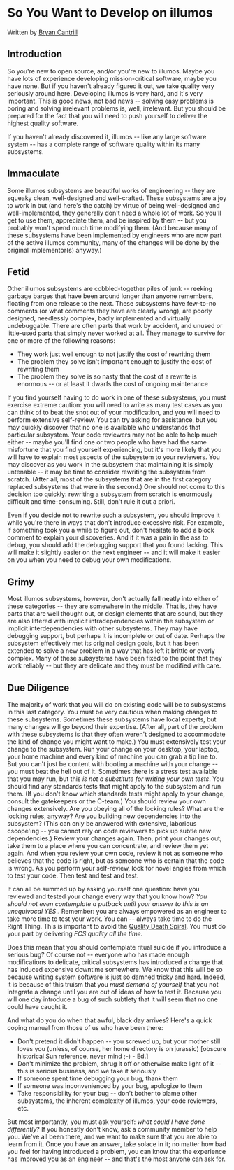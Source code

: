 # So You Want to Develop on illumos

Written by [Bryan Cantrill]()

## Introduction

So you're new to open source, and/or you're new to illumos. Maybe you have lots
of experience developing mission-critical software, maybe you have none. But if
you haven't already figured it out, we take quality very seriously around here.
Developing illumos is very hard, and it's very important. This is good news,
not bad news -- solving easy problems is boring and solving irrelevant problems
is, well, irrelevant. But you should be prepared for the fact that you will
need to push yourself to deliver the highest quality software.

If you haven't already discovered it, illumos -- like any large software
system -- has a complete range of software quality within its many subsystems.

## Immaculate

Some illumos subsystems are beautiful works of engineering -- they are squeaky
clean, well-designed and well-crafted. These subsystems are a joy to work in
but (and here's the catch) by virtue of being well-designed and
well-implemented, they generally don't need a whole lot of work. So you'll get
to use them, appreciate them, and be inspired by them -- but you probably won't
spend much time modifying them. (And because many of these subsystems have been
implemented by engineers who are now part of the active illumos community, many
of the changes will be done by the original implementor(s) anyway.)

## Fetid

Other illumos subsystems are cobbled-together piles of junk -- reeking garbage
barges that have been around longer than anyone remembers, floating from one
release to the next. These subsystems have few-to-no comments (or what comments
they have are clearly wrong), are poorly designed, needlessly complex, badly
implemented and virtually undebuggable. There are often parts that work by
accident, and unused or little-used parts that simply never worked at all. They
manage to survive for one or more of the following reasons:

* They work just well enough to not justify the cost of rewriting them
* The problem they solve isn't important enough to justify the cost of rewriting them
* The problem they solve is so nasty that the cost of a rewrite is enormous -- or at least it dwarfs the cost of ongoing maintenance

If you find yourself having to do work in one of these subsystems, you must
exercise extreme caution: you will need to write as many test cases as you can
think of to beat the snot out of your modification, and you will need to
perform extensive self-review. You can try asking for assistance, but you may
quickly discover that no one is available who understands that particular
subsystem. Your code reviewers may not  be able to help much either -- maybe
you'll find one or two people who have had the same misfortune that you find
yourself experiencing, but it's more likely that you will have to explain most
aspects of the subsystem to your reviewers. You may discover as you work in the
subsystem that maintaining it is simply untenable -- it may be time to consider
rewriting the subsystem from scratch. (After all, most of the subsystems that
are in the first category replaced subsystems that were in the second.) One
should not come to this decision too quickly: rewriting a subsystem from
scratch is enormously difficult and time-consuming. Still, don't rule it out a
priori.

Even if you decide not to rewrite such a subsystem, you should improve it while
you're there in ways that don't introduce excessive risk. For example, if
something took you a while to figure out, don't hesitate to add a block comment
to explain your discoveries. And if it was a pain in the ass to debug, you
should add the debugging support that you found lacking. This will make it
slightly easier on the next engineer -- and it will make it easier on you when
you need to debug your own modifications.

## Grimy

Most illumos subsystems, however, don't actually fall neatly into either of
these categories -- they are somewhere in the middle. That is, they have parts
that are well thought out, or design elements that are sound, but they are also
littered with implicit intradependencies within the subsystem or implicit
interdependencies with other subsystems. They may have debugging support, but
perhaps it is incomplete or out of date. Perhaps the subsystem effectively met
its original design goals, but it has been extended to solve a new problem in a
way that has left it brittle or overly complex. Many of these subsystems have
been fixed to the point that they work reliably -- but they are delicate and
they must be modified with care.

## Due Diligence

The majority of work that you will do on existing code will be to subsystems in
this last category. You must be very cautious when making changes to these
subsystems. Sometimes these subsystems have local experts, but many changes
will go beyond their expertise. (After all, part of the problem with these
subsystems is that they often weren't designed to accommodate the kind of
change you might want to make.) You must extensively test your change to the
subsystem. Run your change on your desktop, your laptop, your home machine and
every kind of machine you can grab a tip line to. But you can't just be content
with booting a machine with your change -- you must beat the hell out of it.
Sometimes there is a stress test available that you may run, but this _is not a
substitute for writing your own tests_. You should find any standards tests that
might apply to the subsystem and run them. (If you don't know which standards
tests might apply to your change, consult the gatekeepers or the C-team.) You
should review your own changes extensively. Are you obeying all of the locking
rules? What are the locking rules, anyway? Are you building new dependencies
into the subsystem? (This can only be answered with extensive, laborious
cscope'ing -- you cannot rely on code reviewers to pick up subtle new
dependencies.) Review your changes again. Then, print your changes out, take
them to a place where you can concentrate, and review them yet again. And when
you review your own code, review it not as someone who believes that the code
is right, but as someone who is certain that the code is wrong. As you perform
your self-review, look for novel angles from which to test your code. Then test
and test and test.

It can all be summed up by asking yourself one question: have you reviewed and
tested your change every way that you know how? _You should not even *contemplate*
a putback until your answer to this is an unequivocal YES_.. Remember: you are
always empowered as an engineer to take more time to test your work. You can --
always take time to do the Right Thing. This is important to avoid the [Quality
Death Spiral](qds.md). You must do your part by delivering *FCS quality all the
time*.

Does this mean that you should contemplate ritual suicide if you introduce a
serious bug? Of course not -- everyone who has made enough modifications to
delicate, critical subsystems has introduced a change that has induced
expensive downtime somewhere. We know that this will be so because writing
system software is just so damned tricky and hard. Indeed, it is because of
this truism that you _must demand of yourself_ that you not integrate a change
until you are out of ideas of how to test it. Because you will one day
introduce a bug of such subtlety that it will seem that no one could have
caught it.

And what do you do when that awful, black day arrives? Here's a quick coping
manual from those of us who have been there:

* Don't pretend it didn't happen -- you screwed up, but your mother still loves you (unless, of course, her home directory is on jurassic) [obscure historical Sun reference, never mind ;-) - Ed.]
* Don't minimize the problem, shrug it off or otherwise make light of it -- this is serious business, and we take it seriously
* If someone spent time debugging your bug, thank them
* If someone was inconvenienced by your bug, apologize to them
* Take responsibility for your bug -- don't bother to blame other subsystems, the inherent complexity of illumos, your code reviewers, etc.

But most importantly, you must ask yourself: _what could I have done
differently_? If you honestly don't know, ask a community member to help you.
We've all been there, and we want to make sure that you are able to learn from
it. Once you have an answer, take solace in it; no matter how bad you feel for
having introduced a problem, you can know that the experience has improved you
as an engineer -- and that's the most anyone can ask for.
